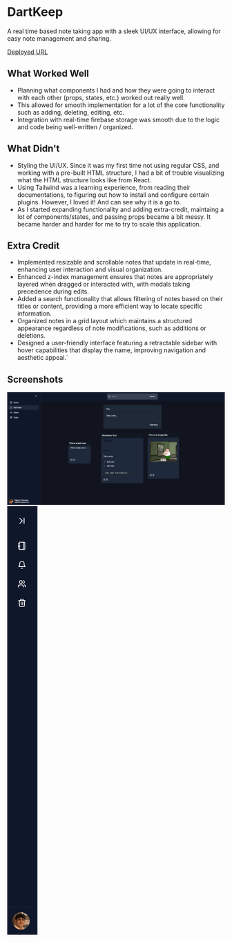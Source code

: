 # DartKeep

A real time based note taking app with a sleek UI/UX interface, allowing for easy note management and sharing.

[Deployed URL](https://lab3-react-notes-sajjad-source.onrender.com)

## What Worked Well

- Planning what components I had and how they were going to interact with each other (props, states, etc.) worked out really well.
- This allowed for smooth implementation for a lot of the core functionality such as adding, deleting, editing, etc.
- Integration with real-time firebase storage was smooth due to the logic and code being well-written / organized.

## What Didn't

- Styling the UI/UX. Since it was my first time not using regular CSS, and working with a pre-built HTML structure, I had a bit of trouble visualizing what the HTML structure looks like from React.
- Using Tailwind was a learning experience, from reading their documentations, to figuring out how to install and configure certain plugins. However, I loved it! And can see why it is a go to.
- As I started expanding functionality and adding extra-credit, maintaing a lot of components/states, and passing props became a bit messy. It became harder and harder for me to try to scale this application.

## Extra Credit

- Implemented resizable and scrollable notes that update in real-time, enhancing user interaction and visual organization.
- Enhanced z-index management ensures that notes are appropriately layered when dragged or interacted with, with modals taking precedence during edits.
- Added a search functionality that allows filtering of notes based on their titles or content, providing a more efficient way to locate specific information.
- Organized notes in a grid layout which maintains a structured appearance regardless of note modifications, such as additions or deletions.
- Designed a user-friendly interface featuring a retractable sidebar with hover capabilities that display the name, improving navigation and aesthetic appeal.`

## Screenshots

![](/src/img/NoteApp.png)
![](/src/img/ClosedSidebar.png)
